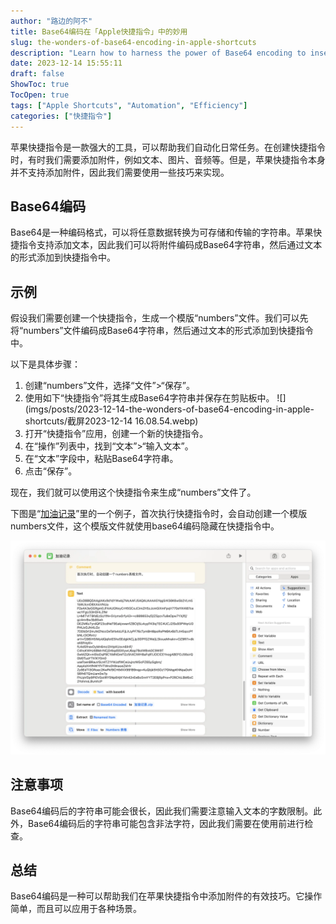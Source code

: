 ```yaml
---
author: "路边的阿不"
title: Base64编码在「Apple快捷指令」中的妙用
slug: the-wonders-of-base64-encoding-in-apple-shortcuts
description: "Learn how to harness the power of Base64 encoding to insert attachments into Apple Shortcuts actions, boosting the efficiency and functionality of your daily errands beyond the obvious."
date: 2023-12-14 15:55:11
draft: false
ShowToc: true
TocOpen: true
tags: ["Apple Shortcuts", "Automation", "Efficiency"]
categories: ["快捷指令"]
---
```


苹果快捷指令是一款强大的工具，可以帮助我们自动化日常任务。在创建快捷指令时，有时我们需要添加附件，例如文本、图片、音频等。但是，苹果快捷指令本身并不支持添加附件，因此我们需要使用一些技巧来实现。

## Base64编码

Base64是一种编码格式，可以将任意数据转换为可存储和传输的字符串。苹果快捷指令支持添加文本，因此我们可以将附件编码成Base64字符串，然后通过文本的形式添加到快捷指令中。

## 示例

假设我们需要创建一个快捷指令，生成一个模版“numbers”文件。我们可以先将“numbers”文件编码成Base64字符串，然后通过文本的形式添加到快捷指令中。

以下是具体步骤：

1. 创建“numbers”文件，选择“文件”>“保存”。
2. 使用如下“快捷指令”将其生成Base64字符串并保存在剪贴板中。
![](imgs/posts/2023-12-14-the-wonders-of-base64-encoding-in-apple-shortcuts/截屏2023-12-14 16.08.54.webp)
1. 打开“快捷指令”应用，创建一个新的快捷指令。
2. 在“操作”列表中，找到“文本”>“输入文本”。
3. 在“文本”字段中，粘贴Base64字符串。
4. 点击“保存”。

现在，我们就可以使用这个快捷指令来生成“numbers”文件了。

下图是“[加油记录](https://github.com/caol64/apple-shortcuts/blob/main/FuelingRecord/README.md)”里的一个例子，首次执行快捷指令时，会自动创建一个模版numbers文件，这个模版文件就使用base64编码隐藏在快捷指令中。

![](imgs/posts/2023-12-14-the-wonders-of-base64-encoding-in-apple-shortcuts/截屏2023-12-14%2016.15.56.webp)

## 注意事项

Base64编码后的字符串可能会很长，因此我们需要注意输入文本的字数限制。此外，Base64编码后的字符串可能包含非法字符，因此我们需要在使用前进行检查。

## 总结

Base64编码是一种可以帮助我们在苹果快捷指令中添加附件的有效技巧。它操作简单，而且可以应用于各种场景。